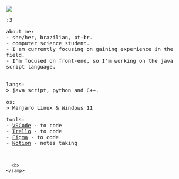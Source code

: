 <p float="left">
 <img src="file:///E:/Usuários/windows/Downloads/4ff0dfb62b3fc0ce693448b614218f09.jpg">
  <p float="left">
    <samp>
      :3 
      <br>
      <br>
      about me:<br>
             - she/her, brazilian, pt-br. <br>
             - computer science student.<br>
             - I am currently focusing on gaining experience in the field.<br>
             - I'm focused on front-end, so I'm working on the java script language.<br>
      <br>
      <br>
      langs:<br>
          > java script, python and C++.
      <br>
      <br>
      os:<br>
        > Manjaro Linux & Windows 11
      <br>
      <br>
      tools:<br>
          - <a href="https://code.visualstudio.com">VSCode</a> - to code <br> 
          - <a href="https://trello.com/">Trello</a> - to code <br> 
          - <a href="https://www.figma.com/">Figma</a> - to code <br> 
          - <a href="https://www.notion.so/">Notion</a> - notes taking<br> 
     <br>
     <br>
      
      <b>
    </samp>
  </p>
</p>
